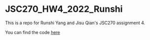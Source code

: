 # JSC270_HW4_2022_Runshi

This is a repo for Runshi Yang and Jisu Qian's JSC270 assignment 4.

You can find the code [here](Assignment4.ipynb) 
